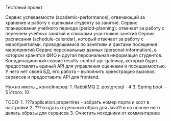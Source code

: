 Тестовый проект

Сервис успеваемости (academic-performance), отвечающий за хранение и работу с оценками студенту за занятие.
Сервис планирования учебного периода (period-planning): отвечает за работу с перечнем учебных занятий и списками участников занятий
Сервис расписания (schedule-calendar), который отвечает за работу с мероприятиями, проводящимися по занятиям и фактами посещения мероприятий
Сервис персональных данных (personal-information), в котором хранятся ФИО и другая персональная информация студентов.
Координационный сервис results-control-api-gateway, который будет предоставлять единый API для управления оценками и посещаемостью. У него нет своей БД, его работа – выполнить оркестрацию вызовов сервисов и предоставить API для frontend.

Нужно иметь _ контейнеров:
      1. RabbitMQ
      2. postgresql - 4
      3. Spring boot - 5
Итого: 10


TODO:
     1. ???application.propertires - забрать номер порта и хост в настройки
     2. ???создать отдельный образ для Java11 и на основе него делать образы для сервисов
     3. Очистить исходники от комментариев